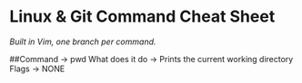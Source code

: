 # Linux & Git Command Cheat Sheet

_Built in Vim, one branch per command._

##Command -> pwd
What does it do -> Prints the current working directory
Flags -> NONE
